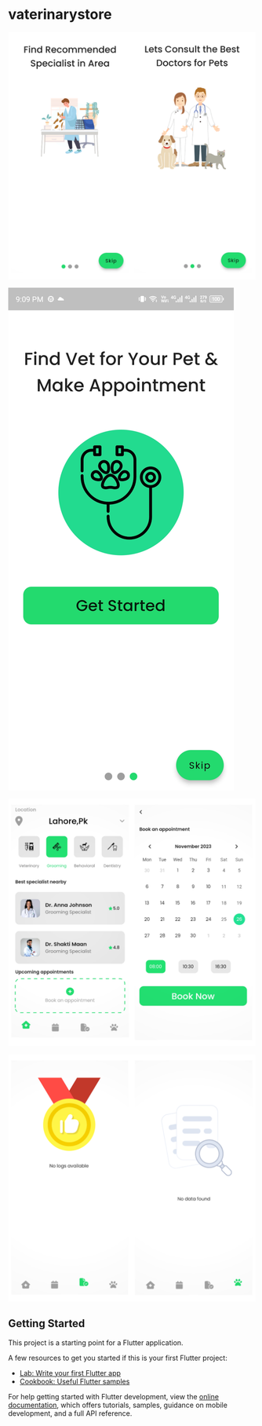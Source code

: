 # vaterinarystore

![](assets/images/vet_img1.png)

![](assets/images/vet_img2.jpg)

![](assets/images/vet_img3.png)

![](assets/images/vet_img5.png)

## Getting Started

This project is a starting point for a Flutter application.

A few resources to get you started if this is your first Flutter project:

- [Lab: Write your first Flutter app](https://docs.flutter.dev/get-started/codelab)
- [Cookbook: Useful Flutter samples](https://docs.flutter.dev/cookbook)

For help getting started with Flutter development, view the
[online documentation](https://docs.flutter.dev/), which offers tutorials,
samples, guidance on mobile development, and a full API reference.
